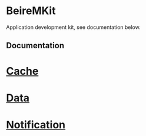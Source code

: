 # BeireMKit
Application development kit, see documentation below.
## Documentation
# [Cache](https://github.com/henriquemachado1993/beire-m-kit/tree/main/Code/BeireMKit.Cache)
# [Data](https://github.com/henriquemachado1993/beire-m-kit/tree/main/Code/BeireMKit.Data)
# [Notification](https://github.com/henriquemachado1993/beire-m-kit/tree/main/Code/BeireMKit.Notification)
